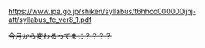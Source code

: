https://www.ipa.go.jp/shiken/syllabus/t6hhco000000ijhj-att/syllabus_fe_ver8_1.pdf

~~今月から変わるってまじ？？？？~~

